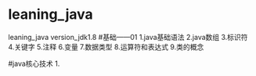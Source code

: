 # leaning_java
leaning_java
version_jdk1.8
#基础——01
1.java基础语法
2.java数组
3.标识符
4.关键字
5.注释
6.变量
7.数据类型
8.运算符和表达式
9.类的概念


#java核心技术
1.
